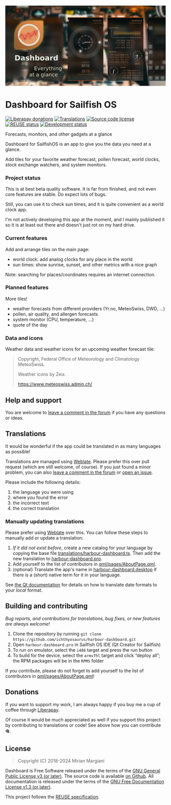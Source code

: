 <!--
SPDX-FileCopyrightText: 2018-2024 Mirian Margiani
SPDX-License-Identifier: GFDL-1.3-or-later
-->

![Dashboard banner](dist/banner-small.png)

# Dashboard for Sailfish OS

[![Liberapay donations](https://img.shields.io/liberapay/receives/ichthyosaurus)](https://liberapay.com/ichthyosaurus)
[![Translations](https://hosted.weblate.org/widgets/harbour-dashboard/-/translations/svg-badge.svg)](https://hosted.weblate.org/projects/harbour-dashboard/translations/)
[![Source code license](https://img.shields.io/badge/source_code-GPL--3.0--or--later-yellowdarkgreen)](https://github.com/ichthyosaurus/harbour-dashboard/tree/main/LICENSES)
[![REUSE status](https://api.reuse.software/badge/github.com/ichthyosaurus/harbour-dashboard)](https://api.reuse.software/info/github.com/ichthyosaurus/harbour-dashboard)
[![Development status](https://img.shields.io/badge/development-active-blue)](https://github.com/ichthyosaurus/harbour-dashboard)



Forecasts, monitors, and other gadgets at a glance

Dashboard for SailfishOS is an app to give you the data you need at a glance.

Add tiles for your favorite weather forecast, pollen forecast, world clocks,
stock exchange watchers, and system monitors.

### Project status

This is at best beta quality software. It is far from finished, and not even
core features are stable. Do expect lots of bugs.

Still, you can use it to check sun times, and it is quite convenient as a world
clock app.

I'm not actively developing this app at the moment, and I mainly published it so
it is at least out there and doesn't just rot on my hard drive.

### Current features

Add and arrange tiles on the main page:

- world clock: add analog clocks for any place in the world
- sun times: show sunrise, sunset, and other metrics with a nice graph

Note: searching for places/coordinates requires an internet connection.

### Planned features

More tiles!

- weather forecasts from different providers (Yr.no, MeteoSwiss, DWD, ...)
- pollen, air quality, and allergen forecasts
- system monitor (CPU, temperature, ...)
- quote of the day

### Data and icons

Weather data and weather icons for an upcoming weather forecast tile:

> Copyright, Federal Office of Meteorology and Climatology MeteoSwiss.
>
> Weather icons by Zeix.
>
> https://www.meteoswiss.admin.ch/




## Help and support

You are welcome to [leave a comment in the forum](https://forum.sailfishos.org/t/apps-by-ichthyosaurus/15753)
if you have any questions or ideas.


## Translations

It would be wonderful if the app could be translated in as many languages as possible!

Translations are managed using
[Weblate](https://hosted.weblate.org/projects/harbour-dashboard/translations).
Please prefer this over pull request (which are still welcome, of course).
If you just found a minor problem, you can also
[leave a comment in the forum](https://forum.sailfishos.org/t/apps-by-ichthyosaurus/15753)
or [open an issue](https://github.com/ichthyosaurus/harbour-dashboard/issues/new).

Please include the following details:

1. the language you were using
2. where you found the error
3. the incorrect text
4. the correct translation


### Manually updating translations

Please prefer using
[Weblate](https://hosted.weblate.org/projects/harbour-dashboard) over this.
You can follow these steps to manually add or update a translation:

1. *If it did not exist before*, create a new catalog for your language by copying the
   base file [translations/harbour-dashboard.ts](translations/harbour-dashboard.ts).
   Then add the new translation to [harbour-dashboard.pro](harbour-dashboard.pro).
2. Add yourself to the list of contributors in [qml/pages/AboutPage.qml](qml/pages/AboutPage.qml).
3. (optional) Translate the app's name in [harbour-dashboard.desktop](harbour-dashboard.desktop)
   if there is a (short) native term for it in your language.

See [the Qt documentation](https://doc.qt.io/qt-5/qml-qtqml-date.html#details) for
details on how to translate date formats to your *local* format.


## Building and contributing

*Bug reports, and contributions for translations, bug fixes, or new features are always welcome!*

1. Clone the repository by running `git clone https://github.com/ichthyosaurus/harbour-dashboard.git`
2. Open `harbour-dashboard.pro` in Sailfish OS IDE (Qt Creator for Sailfish)
3. To run on emulator, select the `i486` target and press the run button
4. To build for the device, select the `armv7hl` target and click “deploy all”;
   the RPM packages will be in the `RPMS` folder

If you contribute, please do not forget to add yourself to the list of
contributors in [qml/pages/AboutPage.qml](qml/pages/AboutPage.qml)!




## Donations

If you want to support my work, I am always happy if you buy me a cup of coffee
through [Liberapay](https://liberapay.com/ichthyosaurus).

Of course it would be much appreciated as well if you support this project by
contributing to translations or code! See above how you can contribute 🎕.


## License

> Copyright (C) 2018-2024  Mirian Margiani

Dashboard is Free Software released under the terms of the
[GNU General Public License v3 (or later)](https://spdx.org/licenses/GPL-3.0-or-later.html).
The source code is available [on Github](https://github.com/ichthyosaurus/harbour-dashboard).
All documentation is released under the terms of the
[GNU Free Documentation License v1.3 (or later)](https://spdx.org/licenses/GFDL-1.3-or-later.html).

This project follows the [REUSE specification](https://api.reuse.software/info/github.com/ichthyosaurus/harbour-dashboard).
